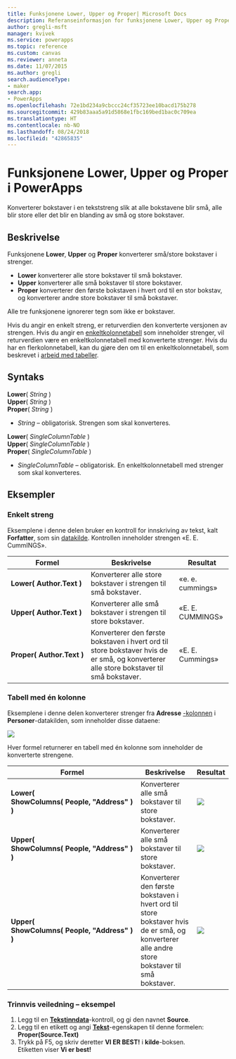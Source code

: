```yaml
---
title: Funksjonene Lower, Upper og Proper| Microsoft Docs
description: Referanseinformasjon for funksjonene Lower, Upper og Proper i PowerApps, inkludert syntaks og eksempler
author: gregli-msft
manager: kvivek
ms.service: powerapps
ms.topic: reference
ms.custom: canvas
ms.reviewer: anneta
ms.date: 11/07/2015
ms.author: gregli
search.audienceType:
- maker
search.app:
- PowerApps
ms.openlocfilehash: 72e1bd234a9cbccc24cf35723ee10bacd175b278
ms.sourcegitcommit: 429b83aaa5a91d5868e1fbc169bed1bac0c709ea
ms.translationtype: HT
ms.contentlocale: nb-NO
ms.lasthandoff: 08/24/2018
ms.locfileid: "42865835"
---
```

# <a name="lower-upper-and-proper-functions-in-powerapps"></a>Funksjonene Lower, Upper og Proper i PowerApps
Konverterer bokstaver i en tekststreng slik at alle bokstavene blir små, alle blir store eller det blir en blanding av små og store bokstaver.

## <a name="description"></a>Beskrivelse
Funksjonene **Lower**, **Upper** og **Proper** konverterer små/store bokstaver i strenger.

* **Lower** konverterer alle store bokstaver til små bokstaver.
* **Upper** konverterer alle små bokstaver til store bokstaver.
* **Proper** konverterer den første bokstaven i hvert ord til en stor bokstav, og konverterer andre store bokstaver til små bokstaver.

Alle tre funksjonene ignorerer tegn som ikke er bokstaver.

Hvis du angir en enkelt streng, er returverdien den konverterte versjonen av strengen.  Hvis du angir en [enkeltkolonnetabell](../working-with-tables.md) som inneholder strenger, vil returverdien være en enkeltkolonnetabell med konverterte strenger. Hvis du har en flerkolonnetabell, kan du gjøre den om til en enkeltkolonnetabell, som beskrevet i [arbeid med tabeller](../working-with-tables.md).

## <a name="syntax"></a>Syntaks
**Lower**( *String* )<br>**Upper**( *String* )<br>**Proper**( *String* )

* *String* – obligatorisk. Strengen som skal konverteres.

**Lower**( *SingleColumnTable* )<br>**Upper**( *SingleColumnTable* )<br>**Proper**( *SingleColumnTable* )

* *SingleColumnTable* – obligatorisk. En enkeltkolonnetabell med strenger som skal konverteres.

## <a name="examples"></a>Eksempler
### <a name="single-string"></a>Enkelt streng
Eksemplene i denne delen bruker en kontroll for innskriving av tekst, kalt **Forfatter**, som sin [datakilde](../working-with-data-sources.md). Kontrollen inneholder strengen «E. E. CummINGS».

| Formel | Beskrivelse | Resultat |
| --- | --- | --- |
| **Lower(&nbsp;Author.Text&nbsp;)** |Konverterer alle store bokstaver i strengen til små bokstaver. |«e. e. cummings» |
| **Upper(&nbsp;Author.Text&nbsp;)** |Konverterer alle små bokstaver i strengen til store bokstaver. |«E. E. CUMMINGS» |
| **Proper(&nbsp;Author.Text&nbsp;)** |Konverterer den første bokstaven i hvert ord til store bokstaver hvis de er små, og konverterer alle store bokstaver til små bokstaver. |«E. E. Cummings» |

### <a name="single-column-table"></a>Tabell med én kolonne
Eksemplene i denne delen konverterer strenger fra **Adresse** [-kolonnen](../working-with-tables.md#columns) i **Personer**-datakilden, som inneholder disse dataene:

![](media/function-lower-upper-proper/people-table.png)

Hver formel returnerer en tabell med én kolonne som inneholder de konverterte strengene.

| Formel | Beskrivelse | Resultat |
| --- | --- | --- |
| **Lower( ShowColumns(&nbsp;People,&nbsp;"Address"&nbsp;) )** |Konverterer alle små bokstaver til store bokstaver. |<style> img { max-width:none; } </style> ![](media/function-lower-upper-proper/people-table-lower.png) |
| **Upper( ShowColumns(&nbsp;People,&nbsp;"Address"&nbsp;) )** |Konverterer alle små bokstaver til store bokstaver. |![](media/function-lower-upper-proper/people-table-upper.png) |
| **Upper( ShowColumns(&nbsp;People,&nbsp;"Address"&nbsp;) )** |Konverterer den første bokstaven i hvert ord til store bokstaver hvis de er små, og konverterer alle andre store bokstaver til små bokstaver. |![](media/function-lower-upper-proper/people-table-proper.png) |

### <a name="step-by-step-example"></a>Trinnvis veiledning – eksempel
1. Legg til en **[Tekstinndata](../controls/control-text-input.md)**-kontroll, og gi den navnet **Source**.
2. Legg til en etikett og angi **[Tekst](../controls/properties-core.md)**-egenskapen til denne formelen:<br>**Proper(Source.Text)**
3. Trykk på F5, og skriv deretter **VI ER BEST!** i **kilde**-boksen.<br>Etiketten viser **Vi er best!**

